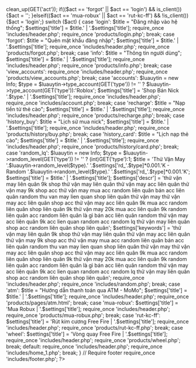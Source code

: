 <?php
/*
╔═════════════════════════════════════════════╗
║     Design by youtuber THI FF VLOG          ║
║      Facebook: facebook.com/ytbThiFF        ║
║   Hotline: 036.905.6756 - 0359.283.6756     ║
╚═════════════════════════════════════════════╝
*/
 
// Require database
require_once 'core/init.php';
// Danh sach account

$xss = new Anti_xss;
$act = $xss->clean_up(GET('act'));
if(($act == 'forgot' || $act == 'login') && is_client()){$act = '';
}elseif(($act == 'mua-robux' || $act == 'rut-kc-ff') && !is_client()){$act = 'login';}
switch ($act) {
	case 'login':
	    $title = "Đăng nhập vào hệ thống";
		$settings['title'] = $title.' | '.$settings['title'];
	    require_once 'includes/header.php';
		require_once 'products/login.php'; 
		break;
	case 'forgot':
	    $title = "Quên mật khẩu đăng nhập";
		$settings['title'] = $title.' | '.$settings['title'];
	    require_once 'includes/header.php';
		require_once 'products/forgot.php'; 
		break;
	case 'info':
        $title = "Thông tin người dùng";
		$settings['title'] = $title.' | '.$settings['title'];
        require_once 'includes/header.php';
		require_once 'products/info.php'; 
		break;

	case 'view_accounts':
	    require_once 'includes/header.php';
		require_once 'products/view_accounts.php'; 
		break;
	case 'accounts':
	    $luauytin = new Info;
	    $type = $luauytin->type_account(GET('type')) != '' ? $luauytin->type_account(GET('type')):'Roblox';
		$settings['title'] = 'Shop Bán Nick '.$type.' | '.$settings['title'];
		require_once 'includes/header.php';
		require_once 'includes/account.php'; 
		break;
	case 'recharge':
	    $title = "Nạp tiền từ thẻ cào";
		$settings['title'] = $title.' | '.$settings['title'];
	    require_once 'includes/header.php';
		require_once 'products/recharge.php'; 
		break;
	case 'history_buy':
	    $title = "Lịch sử mua nick";
		$settings['title'] = $title.' | '.$settings['title'];
	    require_once 'includes/header.php';
		require_once 'products/history/buy.php'; 
		break;
	case 'history_card':
	    $title = "Lịch nạp thẻ cào";
		$settings['title'] = $title.' | '.$settings['title'];
	    require_once 'includes/header.php';
		require_once 'products/history/card.php'; 
		break;
	case 'random_lq':
	    $luauytin = new Info;
	    $type = $luauytin->random_level(GET('type')) != '' ? (int)GET('type'):1;
	    $title = 'Thử Vận May '.$luauytin->random_level($type).' '.$settings['rd_'.$type]*0.001.'K - Random '.$luauytin->random_level($type).' '.$settings['rd_'.$type]*0.001.'K';
	    
		$settings['title'] = $title.' | '.$settings['title'];
	    $settings['descr'] = 'thử vận may liên quân 9k shop thử vận may liên quân thử vận may acc liên quân thử vận may 9k shop acc thử vận may mua acc random liên quân bán acc liên quân random thu van may lien quan  shop liên quân thử vận may thử vận may acc liên quân shop acc thử vận may acc liên quân 9k mua acc random liên quân shop liên quân 9k thử vận may 20k mua acc liên quân 9k random liên quân acc random liên quân là gì bán acc liên quân random thử vận may acc liên quân 9k acc lien quan random acc random lq thử vận may liên quân shop acc random liên quân shop liên quân';
	    $settings['keywords'] = 'thử vận may liên quân 9k shop thử vận may liên quân thử vận may acc liên quân thử vận may 9k shop acc thử vận may mua acc random liên quân bán acc liên quân random thu van may lien quan  shop liên quân thử vận may thử vận may acc liên quân shop acc thử vận may acc liên quân 9k mua acc random liên quân shop liên quân 9k thử vận may 20k mua acc liên quân 9k random liên quân acc random liên quân là gì bán acc liên quân random thử vận may acc liên quân 9k acc lien quan random acc random lq thử vận may liên quân shop acc random liên quân shop liên quân';
	    require_once 'includes/header.php';
		require_once 'includes/random.php'; 
		break;
	case 'atm':
	    $title = "Hướng dẫn thanh toán qua ATM - MoMo";
		$settings['title'] = $title.' | '.$settings['title'];
	    require_once 'includes/header.php';
		require_once 'products/pages/atm.html'; 
		break;
	case 'mua-robux':
		$settings['title'] = 'Mua Robux | '.$settings['title'];
	    require_once 'includes/header.php';
		require_once 'products/mua-robux.php'; 
		break;
		case 'rut-kc-ff':
		$settings['title'] = 'Rút kim cương Free Fire | '.$settings['title'];
	    require_once 'includes/header.php';
		require_once 'products/rut-kc-ff.php'; 
		break;
	case 'wheel':
	    $settings['title'] = 'Vòng quay Free Fire | '.$settings['title'];
	    require_once 'includes/header.php';
		require_once 'products/wheel.php'; 
		break;
	default:
	    require_once 'includes/header.php';
		require_once 'includes/home_1.php';
		break;
}
// Require footer
require_once 'includes/footer.php';
 
?>

